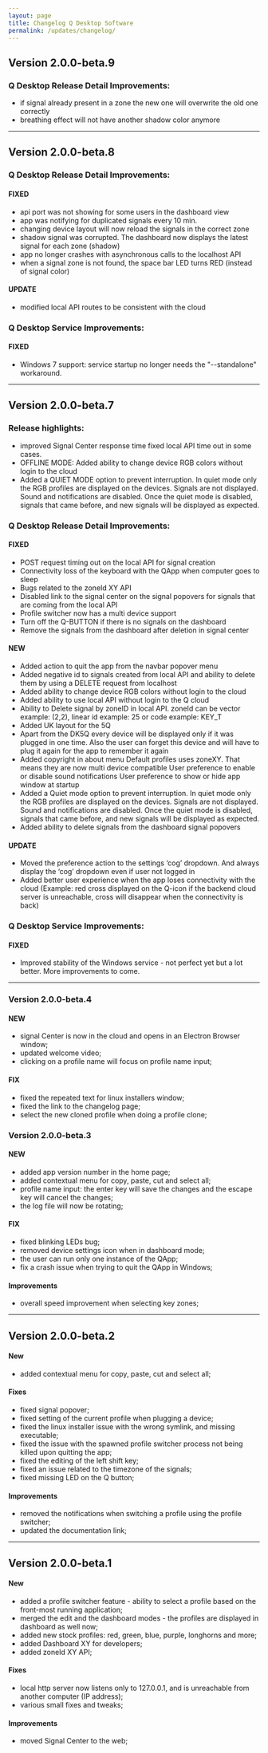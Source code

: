 ```yaml
---
layout: page
title: Changelog Q Desktop Software
permalink: /updates/changelog/
---
```



## Version 2.0.0-beta.9
### Q Desktop Release Detail Improvements:
- if signal already present in a zone the new one will overwrite the old one correctly
- breathing effect will not have another shadow color anymore

---


## Version 2.0.0-beta.8

### Q Desktop Release Detail Improvements:

#### FIXED

- api port was not showing for some users in the dashboard view
- app was notifying for duplicated signals every 10 min.
- changing device layout will now reload the signals in the correct zone
- shadow signal was corrupted. The dashboard now displays the latest signal for each zone (shadow)
- app no longer crashes with asynchronous calls to the localhost API
- when a signal zone is not found, the space bar LED turns RED (instead of signal color)



#### UPDATE
- modified local API routes to be consistent with the cloud


### Q Desktop Service Improvements:

#### FIXED 

- Windows 7 support: service startup no longer needs the "--standalone" workaround.

---


## Version 2.0.0-beta.7


### Release highlights: 

- improved Signal Center response time 
fixed local API time out in some cases.
- OFFLINE MODE: Added ability to change device RGB colors without login to the cloud 
- Added a QUIET MODE option to prevent interruption. In quiet mode only the RGB profiles are displayed on the devices. Signals are not displayed. Sound and notifications are disabled. Once the quiet mode is disabled, signals that came before, and new signals will be displayed as expected.

### Q Desktop Release Detail Improvements:

#### FIXED

- POST request timing out on the local API for signal creation 
- Connectivity loss of the keyboard with the QApp when computer goes to sleep
- Bugs related to the zoneId XY API
- Disabled link to the signal center on the signal popovers for signals that are coming from the local API
- Profile switcher now has a multi device support
- Turn off the Q-BUTTON if there is no signals on the dashboard
- Remove the signals from the dashboard after deletion in signal center

#### NEW

- Added action to quit the app from the navbar popover menu
- Added negative id to signals created from local API and ability to delete them by using a DELETE request from localhost
- Added ability to change device RGB colors without login to the cloud 
- Added ability to use local API without login to the Q cloud 
- Ability to Delete signal by zoneID in local API. zoneId can be vector example: (2,2), linear id example: 25 or code example: KEY_T 
- Added UK layout for the 5Q
- Apart from the DK5Q every device will be displayed only if it was plugged in one time. Also the user can forget this device and will have to plug it again for the app to remember it again 
- Added copyright in about menu Default profiles uses zoneXY. That means they are now multi device compatible User preference to enable or disable sound notifications User preference to show or hide app window at startup 
- Added a Quiet mode option to prevent interruption. In quiet mode only the RGB profiles are displayed on the devices. Signals are not displayed. Sound and notifications are disabled. Once the quiet mode is disabled, signals that came before, and new signals will be displayed as expected. 
- Added ability to delete signals from the dashboard signal popovers

#### UPDATE

- Moved the preference action to the settings ‘cog’ dropdown. And always display the ‘cog’ dropdown even if user not logged in 
- Added better user experience when the app loses connectivity with the cloud (Example: red cross displayed on the Q-icon if the backend cloud server is unreachable, cross will disappear when the connectivity is back)

### Q Desktop Service Improvements:

#### FIXED 

- Improved stability of the Windows service - not perfect yet but a lot better. More improvements to come.

---

### Version 2.0.0-beta.4

#### NEW

* signal Center is now in the cloud and opens in an Electron Browser window;
* updated welcome video;
* clicking on a profile name will focus on profile name input;

#### FIX

* fixed the repeated text for linux installers window;
* fixed the link to the changelog page;
* select the new cloned profile when doing a profile clone;

### Version 2.0.0-beta.3

#### NEW

* added app version number in the home page;
* added contextual menu for copy, paste, cut and select all;
* profile name input: the enter key will save the changes and the escape key will cancel the changes;
* the log file will now be rotating;

#### FIX

* fixed blinking LEDs bug;
* removed device settings icon when in dashboard mode;
* the user can run only one instance of the QApp;
* fix a crash issue when trying to quit the QApp in Windows;

#### Improvements

* overall speed improvement when selecting key zones;

---

## Version 2.0.0-beta.2

#### New

* added contextual menu for copy, paste, cut and select all;

#### Fixes

* fixed signal popover;
* fixed setting of the current profile when plugging a device;
* fixed the linux installer issue with the wrong symlink, and missing executable;
* fixed the issue with the spawned profile switcher process not being killed upon quitting the app;
* fixed the editing of the left shift key;
* fixed an issue related to the timezone of the signals;
* fixed missing LED on the Q button;

#### Improvements

* removed the notifications when switching a profile using the profile switcher;
* updated the documentation link;

---

## Version 2.0.0-beta.1

#### New

* added a profile switcher feature - ability to select a profile based on the front-most running application;
* merged the edit and the dashboard modes - the profiles are displayed in dashboard as well now;
* added new stock profiles: red, green, blue, purple, longhorns and more;
* added Dashboard XY for developers;
* added zoneId XY API;

#### Fixes

* local http server now listens only to 127.0.0.1, and is unreachable from another computer (IP address);
* various small fixes and tweaks;

#### Improvements

* moved Signal Center to the web;
